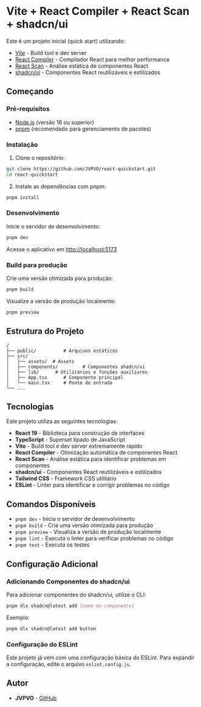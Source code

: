 # Vite + React Compiler + React Scan + shadcn/ui

Este é um projeto inicial (quick start) utilizando:

- [Vite](https://vitejs.dev/) - Build tool e dev server
- [React Compiler](https://github.com/facebook/react/tree/main/packages/react-compiler) - Compilador React para melhor performance
- [React Scan](https://github.com/aidenybai/react-scan) - Análise estática de componentes React
- [shadcn/ui](https://ui.shadcn.com/) - Componentes React reutilizáveis e estilizados

## Começando

### Pré-requisitos

- [Node.js](https://nodejs.org/) (versão 16 ou superior)
- [pnpm](https://pnpm.io/) (recomendado para gerenciamento de pacotes)

### Instalação

1. Clone o repositório:

```bash
git clone https://github.com/JVPVO/react-quickstart.git
cd react-quickstart
```

2. Instale as dependências com pnpm:

```bash
pnpm install
```

### Desenvolvimento

Inicie o servidor de desenvolvimento:

```bash
pnpm dev
```

Acesse o aplicativo em [http://localhost:5173](http://localhost:5173)

### Build para produção

Crie uma versão otimizada para produção:

```bash
pnpm build
```

Visualize a versão de produção localmente:

```bash
pnpm preview
```

## Estrutura do Projeto

```
/
├── public/          # Arquivos estáticos
├── src/
│   ├── assets/  # Assets
│   ├── components/         # Componentes shadcn/ui
│   ├── lib/      # Utilitários e funções auxiliares
│   ├── App.tsx      # Componente principal
│   └── main.tsx     # Ponto de entrada
└── ...
```

## Tecnologias

Este projeto utiliza as seguintes tecnologias:

- **React 19** - Biblioteca para construção de interfaces
- **TypeScript** - Superset tipado de JavaScript
- **Vite** - Build tool e dev server extremamente rápido
- **React Compiler** - Otimização automática de componentes React
- **React Scan** - Análise estática para identificar problemas em componentes
- **shadcn/ui** - Componentes React reutilizáveis e estilizados
- **Tailwind CSS** - Framework CSS utilitário
- **ESLint** - Linter para identificar e corrigir problemas no código

## Comandos Disponíveis

- `pnpm dev` - Inicia o servidor de desenvolvimento
- `pnpm build` - Cria uma versão otimizada para produção
- `pnpm preview` - Visualiza a versão de produção localmente
- `pnpm lint` - Executa o linter para verificar problemas no código
- `pnpm test` - Executa os testes

## Configuração Adicional

### Adicionando Componentes do shadcn/ui

Para adicionar componentes do shadcn/ui, utilize o CLI:

```bash
pnpm dlx shadcn@latest add [nome-do-componente]
```

Exemplo:

```bash
pnpm dlx shadcn@latest add button
```

### Configuração do ESLint

Este projeto já vem com uma configuração básica do ESLint. Para expandir a configuração, edite o arquivo `eslint.config.js`.


## Autor

- **JVPVO** - [GitHub](https://github.com/JVPVO)
